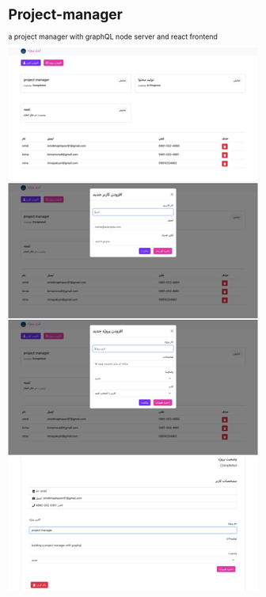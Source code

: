 # Project-manager
a project manager with graphQL node server and react frontend

![](images/home.jpg)
![](images/add-user.jpg)
![](images/add-project.jpg)
![](images/edit-project.jpg)